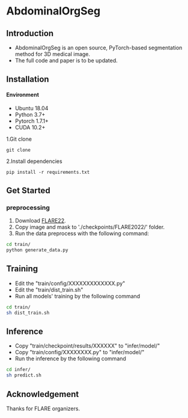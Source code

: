# AbdominalOrgSeg
## Introduction
- AbdominalOrgSeg is an open source, PyTorch-based segmentation method for 3D medical image. 
- The full code and paper is to be updated.


## Installation
#### Environment
- Ubuntu 18.04
- Python 3.7+
- Pytorch 1.7.1+
- CUDA 10.2+ 

1.Git clone
```
git clone 
```

2.Install dependencies
```
pip install -r requirements.txt
```

## Get Started
### preprocessing
1. Download [FLARE22](https://flare22.grand-challenge.org/Dataset/).
2. Copy image and mask to './checkpoints/FLARE2022/' folder.
4. Run the data preprocess with the following command:
```bash
cd train/
python generate_data.py
```

## Training
- Edit the "train/config/XXXXXXXXXXXXX.py"
- Edit the "train/dist_train.sh"
- Run all models' training by the following command 
```bash
cd train/
sh dist_train.sh
```

## Inference
- Copy "train/checkpoint/results/XXXXXX" to "infer/model/"
- Copy "train/config/XXXXXXXX.py" to "infer/model/"
- Run the inference by the following command
```bash
cd infer/
sh predict.sh
```

## Acknowledgement
Thanks for FLARE organizers.
